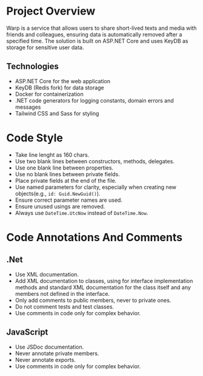 # Project Overview

Warp is a service that allows users to share short-lived texts and media with friends and colleagues, ensuring data is automatically removed after a specified time. The solution is built on ASP.NET Core and uses KeyDB as storage for sensitive user data.

## Technologies
- ASP.NET Core for the web application
- KeyDB (Redis fork) for data storage
- Docker for containerization
- .NET code generators for logging constants, domain errors and messages
- Tailwind CSS and Sass for styling

# Code Style

- Take line lenght as 160 chars.
- Use two blank lines between constructors, methods, delegates.
- Use one blank line between properties.
- Use no blank lines between private fields.
- Place private fields at the end of the file.
- Use named parameters for clarity, especially when creating new objects(e.g., `id: Guid.NewGuid()`).
- Ensure correct parameter names are used.
- Ensure unused usings are removed.
- Always use `DateTime.UtcNow` instead of `DateTime.Now`.


# Code Annotations And Comments

## .Net

- Use XML documentation.
- Add XML documentation to classes, using <inheritdoc/> for interface implementation methods and standard XML documentation for the class itself and any members not defined in the interface.
- Only add comments to public members, never to private ones.
- Do not comment tests and test classes.
- Use comments in code only for complex behavior.

## JavaScript

- Use JSDoc documentation.
- Never annotate private members.
- Never annotate exports.
- Use comments in code only for complex behavior.
